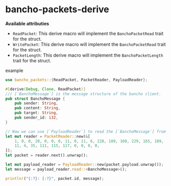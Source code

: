 # bancho-packets-derive

**Available attributies**

- `ReadPacket`: This derive macro will implement the `BanchoPacketRead` trait for the struct.
- `WritePacket`: This derive macro will implement the `BanchoPacketRead` trait for the struct.
- `PacketLength`: This derive macro will implement the `BanchoPacketLength` trait for the struct.

example

```rust
use bancho_packets::{ReadPacket, PacketReader, PayloadReader};

#[derive(Debug, Clone, ReadPacket)]
/// [`BanchoMessage`] is the message structure of the bancho client.
pub struct BanchoMessage {
    pub sender: String,
    pub content: String,
    pub target: String,
    pub sender_id: i32,
}

// Now we can use [`PayloadReader`] to read the [`BanchoMessage`] from bytes.
let mut reader = PacketReader::new(&[
    1, 0, 0, 20, 0, 0, 0, 11, 0, 11, 6, 228, 189, 160, 229, 165, 189,
    11, 4, 35, 111, 115, 117, 0, 0, 0, 0,
]);
let packet = reader.next().unwrap();

let mut payload_reader = PayloadReader::new(packet.payload.unwrap());
let message = payload_reader.read::<BanchoMessage>();

println!("{:?}: {:?}", packet.id, message);
```
